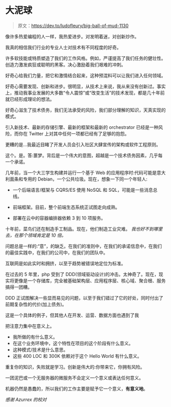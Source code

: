 # 大泥球

> 原文：<https://dev.to/ludofleury/big-ball-of-mud-1130>

像许多热爱编程的人一样，我热爱进步。对发明着迷，对创新炒作。

我真的相信我们行业的专业人士对技术有不同程度的好奇。

许多软技能或特质塑造了我们的工作风格。例如，严谨提高了我们任务的健壮性。创造力激发疯狂或聪明的黑客。决心激励着我们艰难的冲刺。

好奇心给我们力量，把它和激情结合起来，这种预混料可以让我们进入任何领域。

好奇心需要发现、创新和进步。很明显，从技术上来说，我从来没有创新过。事实上，推动我事业发展的大多数“令人震惊”或“改变生活”的技术发现，都是几十年前就已经形成理论的想法。

好奇心滋生了技术债务，我们无法承受的风险，我们部分理解的知识，天真实现的模式。

引入新技术、最新的存储引擎、最新的框架和最新的 orchestrator 已经是一种风险，而你在 Twitter 上对其中任何一项都已经有了足够的抱怨。

更糟的是…我最近目睹了开发人员会引入社区大肆宣传的架构或软件工程原则。

这个。是。答:噩梦。背后是一个伟大的意图，超越是一个技术债务因素，几乎每一个承诺。

几年前，当一个大三学生构建并运行一个基于 Web 的应用程序时:代码可能是意大利面条和专用的 Debian，一个公共垃圾。现在，想象一下同一个年轻人:

*   一个后端语言/框架与 CQRS/ES 使用 NoSQL 和 SQL，可能是一些消息总线。

*   前端框架。目前，整个前端生态系统正试图走向成熟。

*   部署在云中的容器编排器依赖 3 到 10 项服务。

十年前，菜鸟们还在制造手工制品。现在，他们制造工业灾难。 *我也好不到哪里去，在那个领域肯定是 10 倍。*

问题总是一样的:“意”，的缺乏。在我们的准则中，在我们的承诺信息中，在我们的最佳实践中，在我们的公司中，在我们的团队中。

互联网是如此实时和拥挤，以至于趋势被错误地定位为标准。

在过去的 5 年里，php 受到了 DDD(领域驱动设计)的冲击。太神奇了。现在，现实将更像是一个存储库，完全被基础架构层、应用程序层、核心域、聚合根、服务搞得一团糟。

DDD 正试图解决一些显而易见的问题，以至于我们错过了它的好处，同时付出了前期复杂性的代价(加上债务)。

这是一个具体的例子，但其他人在开发、运营、数据方面也遇到了我

把注意力集中在意义上。

*   我所做的有什么意义。
*   在这个业务环境中，这个特性在项目的这个阶段有什么意义。
*   这种模式/技术是什么意思。
*   这些 400 LOC 和 300K 依赖对于这个 Hello World 有什么意义。

重复你的知识，失败就是学习。创新是伟大的:你带来它，你拥有风险。

一团泥巴或一个无服务器的微服务不会定义一个意义或表达任何意义。

机器仍然是愚蠢的，所以我们的工作主要是赋予它一个意义，**有意义地**。

*感谢 Azurrex 的校对*